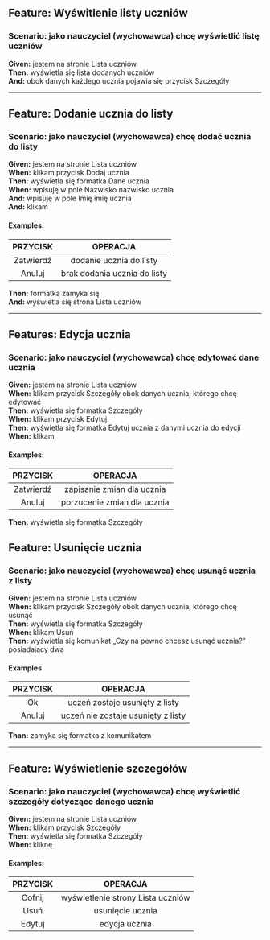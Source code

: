 ## **Feature:** Wyświtlenie listy uczniów
### **Scenario:** jako nauczyciel (wychowawca) chcę wyświetlić listę uczniów

**Given:** jestem na stronie Lista uczniów\
**Then:** wyświetla się lista dodanych uczniów\
**And:** obok danych każdego ucznia pojawia się przycisk Szczegóły

--------------------------------------------------------------------

## **Feature:** Dodanie ucznia do listy
### **Scenario:**  jako nauczyciel (wychowawca) chcę dodać ucznia do listy

**Given:** jestem na stronie Lista uczniów\
**When:** klikam przycisk Dodaj ucznia\
**Then:** wyświetla się formatka Dane ucznia\
**When:** wpisuję w pole Nazwisko nazwisko ucznia\
**And:** wpisuję w pole Imię imię ucznia\
**And:** klikam <przycisk>

#### **Examples:**

|    PRZYCISK	 |	    OPERACJA		|
|:--------------:|:----------------------------:|
|Zatwierdź	 |dodanie ucznia do listy	|
|Anuluj		 |brak dodania ucznia do listy	|

**Then:** formatka zamyka się\
**And:** wyświetla się strona Lista uczniów

--------------------------------------------------------------------

## **Features:** Edycja ucznia
### **Scenario:** jako nauczyciel (wychowawca) chcę edytować dane ucznia

**Given:** jestem na stronie Lista uczniów\
**When:** klikam przycisk Szczegóły obok danych ucznia, którego chcę edytować\
**Then:** wyświetla się formatka Szczegóły\
**When:** klikam przycisk Edytuj\
**Then:** wyświetla się formatka Edytuj ucznia z danymi ucznia do edycji\
**When:** klikam <przycisk>

#### **Examples:** 

|   PRZYCISK	| 	    OPERACJA		|
|:-------------:|:-----------------------------:|
|Zatwierdź	|zapisanie zmian dla ucznia	|
|Anuluj		|porzucenie zmian dla ucznia	|

**Then:** wyświetla się formatka Szczegóły


## **Feature:** Usunięcie ucznia
### **Scenario:**  jako nauczyciel (wychowawca) chcę usunąć ucznia z listy

**Given:** jestem na stronie Lista uczniów\
**When:** klikam przycisk Szczegóły obok danych ucznia, którego chcę usunąć\
**Then:** wyświetla się formatka Szczegóły\
**When:** klikam Usuń\
**Then:** wyświetla się komunikat „Czy na pewno chcesz usunąć ucznia?” posiadający dwa <przyciski>

#### **Examples**

|   PRZYCISK	|		OPERACJA		|
|:-------------:|:-------------------------------------:|
|Ok		|uczeń zostaje usunięty z listy		|
|Anuluj		|uczeń nie zostaje usunięty z listy	|


**Than:** zamyka się formatka z komunikatem

--------------------------------------------------------------------

## **Feature:** Wyświetlenie szczegółów
### **Scenario:** jako nauczyciel (wychowawca) chcę wyświetlić szczegóły dotyczące danego ucznia

**Given:** jestem na stronie Lista uczniów\
**When:** klikam przycisk Szczegóły\
**Then:** wyświetla się formatka Szczegóły\
**When:** kliknę <przycisk>

#### **Examples:**

|   PRZYCISK	|		OPERACJA		|
|:------------: |:-------------------------------------:|
|Cofnij		|wyświetlenie strony Lista uczniów	|
|Usuń		|usunięcie ucznia			|
|Edytuj		|edycja ucznia				|
